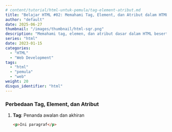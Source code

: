 ```yaml
---
# content/tutorial/html-untuk-pemula/tag-element-atribut.md
title: "Belajar HTML #02: Memahami Tag, Element, dan Atribut dalam HTML"
author: "default"
date: 2025-06-27
thumbnail: "/images/thumbnail/html-sqr.png"
description: "Memahami tag, elemen, dan atribut dasar dalam HTML beserta fungsinya."
series: "html"
date: 2023-01-15
categories:
  - "HTML"
  - "Web Development"
tags:
  - "html"
  - "pemula"
  - "web"
weight: 20
disqus_identifier: "html"
---
```


### Perbedaan Tag, Element, dan Atribut

1. **Tag**: Penanda awalan dan akhiran
   ```html
   <p>Ini paragraf</p>